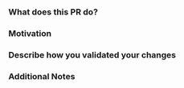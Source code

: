 ### What does this PR do?

### Motivation

### Describe how you validated your changes

### Additional Notes
